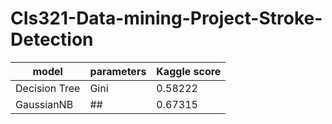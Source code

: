 # CIs321-Data-mining-Project-Stroke-Detection

model | parameters | Kaggle score
--- | --- | --- 
Decision Tree | Gini | 0.58222 
GaussianNB | ## | 0.67315 

